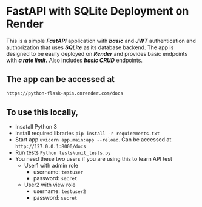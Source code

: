 # FastAPI with SQLite Deployment on Render

This is a simple ***FastAPI*** application with ***basic*** and ***JWT*** authentication and authorization that uses ***SQLite*** as its database backend. The app is designed to be easily deployed on ***Render*** and provides basic endpoints with ***a rate limit.*** Also includes ***basic CRUD*** endpoints.


## The app can be accessed at

```bash
https://python-flask-apis.onrender.com/docs
```

## To use this locally,

- Insatall Python 3
- Install required libraries `pip install -r requirements.txt`
- Start app `uvicorn app.main:app --reload`. Can be accessed at `http://127.0.0.1:8000/docs`
- Run tests `Python tests\unit_tests.py`
- You need these two users if you are using this to learn API test  
    - User1 with admin role 
        - username:   `testuser`
        - password:   `secret`
     - User2 with view role 
        - username:   `testuser2`
        - password:   `secret`


